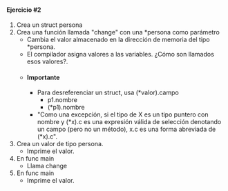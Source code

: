 #### Ejercicio #2

1. Crea un struct persona
2. Crea una función llamada "change" con una *persona como parámetro
    * Cambia el valor almacenado en la dirección de memoria del tipo *persona.
    * El compilador asigna valores a las variables. ¿Cómo son llamados esos valores?.
    * #### Importante
        + Para desreferenciar un struct, usa (*valor).campo
            * p1.nombre
            * (*p1).nombre
        + "Como una excepción, si el tipo de X es un tipo puntero con nombre y (*x).c es una expresión válida de
        selección denotando un campo (pero no un método), x.c es una forma abreviada de (*x).c".
3. Crea un valor de tipo persona.
    * Imprime el valor.
4. En func main
    * Llama change
5. En func main
    * Imprime el valor.